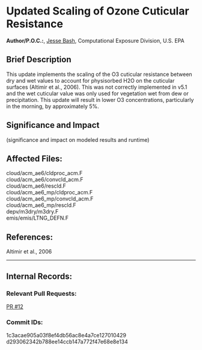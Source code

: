 # Updated Scaling of Ozone Cuticular Resistance

**Author/P.O.C.:**, [Jesse Bash](mailto:bash.jesse@epa.gov), Computational Exposure Division, U.S. EPA

## Brief Description 

This update implements the scaling of the O3 cuticular resistance between dry and wet values to account for physisorbed H2O on the cuticular surfaces (Altimir et al., 2006). This was not correctly implemented in v5.1 and the wet cuticular value was only used for vegetation wet from dew or precipitation. This update will result in lower O3 concentrations, particularly in the morning, by approximately 5%.

## Significance and Impact

(significance and impact on modeled results and runtime)

## Affected Files:  
cloud/acm_ae6/cldproc_acm.F  
cloud/acm_ae6/convcld_acm.F  
cloud/acm_ae6/rescld.F  
cloud/acm_ae6_mp/cldproc_acm.F  
cloud/acm_ae6_mp/convcld_acm.F  
cloud/acm_ae6_mp/rescld.F  
depv/m3dry/m3dry.F  
emis/emis/LTNG_DEFN.F  

## References: 

Altimir et al., 2006

-----
## Internal Records:

### Relevant Pull Requests: 
[PR #12](https:github.com/usepa/cmaq/pulls/12)  

### Commit IDs:
1c3acae905a03f8ef4db56ac8e4a7ce127010429  
d293062342b788ee14ccb147a772f47e68e8e134  


